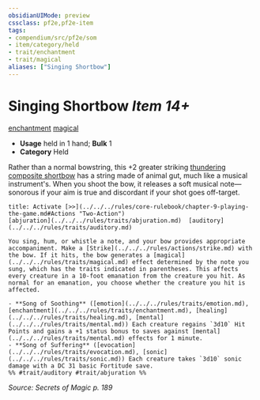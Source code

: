 ```yaml
---
obsidianUIMode: preview
cssclass: pf2e,pf2e-item
tags:
- compendium/src/pf2e/som
- item/category/held
- trait/enchantment
- trait/magical
aliases: ["Singing Shortbow"]
---
```

# Singing Shortbow *Item 14+*  
[enchantment](../../../rules/traits/enchantment.md)  [magical](../../../rules/traits/magical.md)  

- **Usage** held in 1 hand; **Bulk** 1
- **Category** Held

Rather than a normal bowstring, this +2 greater striking [thundering](thundering.md) [composite shortbow](composite-shortbow.md) has a string made of animal gut, much like a musical instrument's. When you shoot the bow, it releases a soft musical note—sonorous if your aim is true and discordant if your shot goes off-target.

```ad-embed-ability
title: Activate [>>](../../../rules/core-rulebook/chapter-9-playing-the-game.md#Actions "Two-Action")
[abjuration](../../../rules/traits/abjuration.md)  [auditory](../../../rules/traits/auditory.md)  

You sing, hum, or whistle a note, and your bow provides appropriate accompaniment. Make a [Strike](../../../rules/actions/strike.md) with the bow. If it hits, the bow generates a [magical](../../../rules/traits/magical.md) effect determined by the note you sung, which has the traits indicated in parentheses. This affects every creature in a 10-foot emanation from the creature you hit. As normal for an emanation, you choose whether the creature you hit is affected.

- **Song of Soothing** ([emotion](../../../rules/traits/emotion.md), [enchantment](../../../rules/traits/enchantment.md), [healing](../../../rules/traits/healing.md), [mental](../../../rules/traits/mental.md)) Each creature regains `3d10` Hit Points and gains a +1 status bonus to saves against [mental](../../../rules/traits/mental.md) effects for 1 minute.
- **Song of Suffering** ([evocation](../../../rules/traits/evocation.md), [sonic](../../../rules/traits/sonic.md)) Each creature takes `3d10` sonic damage with a DC 31 basic Fortitude save.  
%% #trait/auditory #trait/abjuration %%
```

*Source: Secrets of Magic p. 189*
